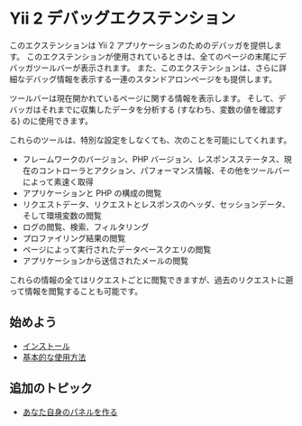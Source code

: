 Yii 2 デバッグエクステンション
==============================

このエクステンションは Yii 2 アプリケーションのためのデバッガを提供します。
このエクステンションが使用されているときは、全てのページの末尾にデバッガツールバーが表示されます。
また、このエクステンションは、さらに詳細なデバッグ情報を表示する一連のスタンドアロンページをも提供します。

ツールバーは現在開かれているページに関する情報を表示します。
そして、デバッガはそれまでに収集したデータを分析する (すなわち、変数の値を確認する) のに使用できます。

これらのツールは、特別な設定をしなくても、次のことを可能にしてくれます。

- フレームワークのバージョン、PHP バージョン、レスポンスステータス、現在のコントローラとアクション、パフォーマンス情報、その他をツールバーによって素速く取得
- アプリケーションと PHP の構成の閲覧
- リクエストデータ、リクエストとレスポンスのヘッダ、セッションデータ、そして環境変数の閲覧
- ログの閲覧、検索、フィルタリング
- プロファイリング結果の閲覧
- ページによって実行されたデータベースクエリの閲覧
- アプリケーションから送信されたメールの閲覧

これらの情報の全てはリクエストごとに閲覧できますが、過去のリクエストに遡って情報を閲覧することも可能です。


始めよう
--------

* [インストール](installation.md)
* [基本的な使用方法](basic-usage.md)

追加のトピック
--------------

* [あなた自身のパネルを作る](topics-creating-your-own-panels.md)
